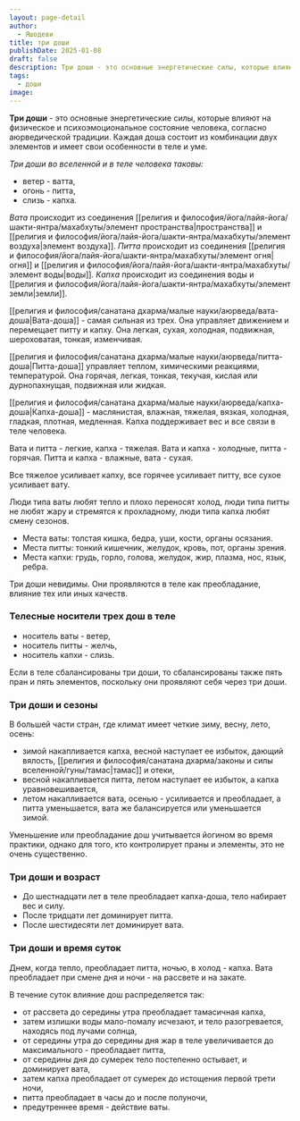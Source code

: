 ```yaml
---
layout: page-detail
author:
  - Яшодеви
title: три доши
publishDate: 2025-01-08
draft: false
description: Три доши - это основные энергетические силы, которые влияют на физическое и психоэмоциональное состояние человека, согласно аюрведической традиции. Каждая доша состоит из комбинации двух элементов и имеет свои особенности в теле и уме.
tags:
  - доши
image:
---
```

**Три доши** - это основные энергетические силы, которые влияют на физическое и психоэмоциональное состояние человека, согласно аюрведической традиции. Каждая доша состоит из комбинации двух элементов и имеет свои особенности в теле и уме.

*Три доши во вселенной и в теле человека таковы:* 

- ветер - ватта, 
- огонь - питта, 
- слизь - капха. 

*Вата* происходит из соединения [[религия и философия/йога/лайя-йога/шакти-янтра/махабхуты/элемент пространства|пространства]] и [[религия и философия/йога/лайя-йога/шакти-янтра/махабхуты/элемент воздуха|элемент воздуха]]. 
*Питта* происходит из соединения [[религия и философия/йога/лайя-йога/шакти-янтра/махабхуты/элемент огня|огня]] и [[религия и философия/йога/лайя-йога/шакти-янтра/махабхуты/элемент воды|воды]]. 
*Капха* происходит из соединения воды и [[религия и философия/йога/лайя-йога/шакти-янтра/махабхуты/элемент земли|земли]]. 

[[религия и философия/санатана дхарма/малые науки/аюрведа/вата-доша|Вата-доша]] - самая сильная из трех. Она управляет движением и перемещает питту и капху. Она легкая, сухая, холодная, подвижная, шероховатая, тонкая, изменчивая. 

[[религия и философия/санатана дхарма/малые науки/аюрведа/питта-доша|Питта-доша]] управляет теплом, химическими реакциями, температурой. Она горячая, легкая, тонкая, текучая, кислая или дурнопахнущая, подвижная или жидкая. 

[[религия и философия/санатана дхарма/малые науки/аюрведа/капха-доша|Капха-доша]] - маслянистая, влажная, тяжелая, вязкая, холодная, гладкая, плотная, медленная. Капха поддерживает вес и все связи в теле человека. 

Вата и питта - легкие, капха - тяжелая. Вата и капха - холодные, питта - горячая. Питта и капха - влажные, вата - сухая. 

Все тяжелое усиливает капху, все горячее усиливает питту, все сухое усиливает вату. 

Люди типа ваты любят тепло и плохо переносят холод, люди типа питты не любят жару и стремятся к прохладному, люди типа капха любят смену сезонов. 

- Места ваты: толстая кишка, бедра, уши, кости, органы осязания. 
- Места питты: тонкий кишечник, желудок, кровь, пот, органы зрения. 
- Места капхи: грудь, горло, голова, желудок, жир, плазма, нос, язык, ребра. 

Три доши невидимы. Они проявляются в теле как преобладание, влияние тех или иных качеств. 

### Телесные носители трех дош в теле

- носитель ваты - ветер, 
- носитель питты - желчь, 
- носитель капхи - слизь. 

Если в теле сбалансированы три доши, то сбалансированы также пять пран и пять элементов, поскольку они проявляют себя через три доши. 

### Три доши и сезоны 

В большей части стран, где климат имеет четкие зиму, весну, лето, осень: 

- зимой накапливается капха, весной наступает ее избыток, дающий вялость, [[религия и философия/санатана дхарма/законы и силы вселенной/гуны/тамас|тамас]] и отеки, 
- весной накапливается питта, летом наступает ее избыток, а капха уравновешивается, 
- летом накапливается вата, осенью - усиливается и преобладает, а питта уменьшается, вата же балансируется или уменьшается зимой. 

Уменьшение или преобладание дош учитывается йогином во время практики, однако для того, кто контролирует праны и элементы, это не очень существенно. 

### Три доши и возраст 

- До шестнадцати лет в теле преобладает капха-доша, тело набирает вес и силу. 
- После тридцати лет доминирует питта. 
- После шестидесяти лет доминирует вата. 

### Три доши и время суток 

Днем, когда тепло, преобладает питта, ночью, в холод - капха. Вата преобладает при смене дня и ночи - на рассвете и на закате. 

В течение суток влияние дош распределяется так: 

- от рассвета до середины утра преобладает тамасичная капха,
- затем излишки воды мало-помалу исчезают, и тело разогревается, находясь под лучами солнца, 
- от середины утра до середины дня жар в теле увеличивается до максимального - преобладает питта, 
- от середины дня до сумерек тело постепенно остывает, и доминирует вата, 
- затем капха преобладает от сумерек до истощения первой трети ночи, 
- питта преобладает в часы до и после полуночи, 
- предутреннее время - действие ваты.
